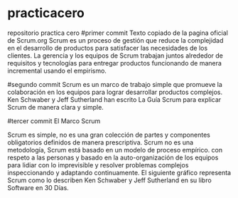# practicacero
repositorio practica cero
#primer commit
Texto copiado de la pagina oficial de Scrum.org
Scrum es un proceso de gestión que reduce la complejidad en el desarrollo de productos para satisfacer las necesidades de los clientes. La gerencia y los equipos de Scrum trabajan juntos alrededor de requisitos y tecnologías para entregar productos funcionando de manera incremental usando el empirismo.

#segundo commit
Scrum es un marco de trabajo simple que promueve la colaboración en los equipos para lograr desarrollar productos complejos. Ken Schwaber y Jeff Sutherland han escrito La Guía Scrum para explicar Scrum de manera clara y simple.

#tercer commit
El Marco Scrum

Scrum es simple, no es una gran colección de partes y componentes obligatorios definidos de manera prescriptiva. Scrum no es una metodología, Scrum está basado en un modelo de proceso empírico. con respeto a las personas y basado en la auto-organización de los equipos para lidiar con lo imprevisible y resolver problemas complejos inspeccionando y adaptando continuamente. El siguiente gráfico representa Scrum como lo describen Ken Schwaber y Jeff Sutherland en su libro Software en 30 Días.
